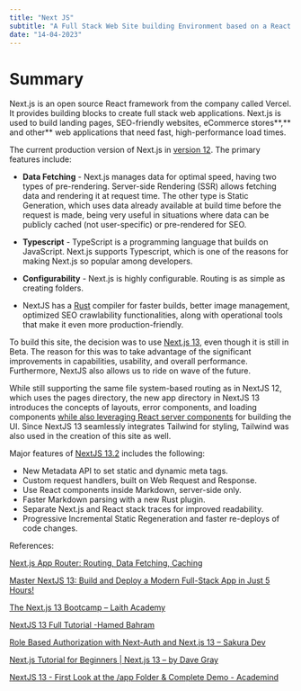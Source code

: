 ```yaml
---
title: "Next JS"
subtitle: "A Full Stack Web Site building Environment based on a React Front End"
date: "14-04-2023"
---
```


# Summary

Next.js is an open source React framework from the company called Vercel. It provides building blocks to create full stack web applications. Next.js is used to build landing pages, SEO-friendly websites, eCommerce stores**,** and other** web applications that need fast, high-performance load times.

The current production version of Next.js in [version 12](https://nextjs.org/blog/next-12). The primary features include:

- **Data Fetching** - Next.js manages data for optimal speed, having two types of pre-rendering. Server-side Rendering (SSR) allows fetching data and rendering it at request time. The other type is Static Generation, which uses data already available at build time before the request is made, being very useful in situations where data can be publicly cached (not user-specific) or pre-rendered for SEO.

- **Typescript** - TypeScript is a programming language that builds on JavaScript. Next.js supports Typescript, which is one of the reasons for making Next.js so popular among developers.

- **Configurability** - Next.js is highly configurable. Routing is as simple as creating folders.

- NextJS has a [Rust](https://www.imaginarycloud.com/blog/rust-vs-go/) compiler for faster builds, better image management, optimized SEO crawlability functionalities, along with operational tools that make it even more production-friendly.

To build this site, the decision was to use [Next.js 13](https://beta.nextjs.org/docs), even though it is still in Beta. The reason for this was to take advantage of the significant improvements in capabilities, usability, and overall performance. Furthermore, NextJS also allows us to ride on wave of the future. 

While still supporting the same file system-based routing as in NextJS 12, which uses the pages directory, the new app directory in NextJS 13 introduces the concepts of layouts, error components, and loading components [while also leveraging React server components](https://blog.logrocket.com/what-you-need-to-know-about-react-server-components/) for building the UI. Since NextJS 13 seamlessly integrates Tailwind for styling, Tailwind was also used in the creation of this site as well.

Major features of [NextJS 13.2](https://nextjs.org/blog/next-13-2#built-in-seo-support-with-new-metadata-api) includes the following:

- New Metadata API to set static and dynamic meta tags.
- Custom request handlers, built on Web Request and Response.
- Use React components inside Markdown, server-side only.
- Faster Markdown parsing with a new Rust plugin.
- Separate Next.js and React stack traces for improved readability.
- Progressive Incremental Static Regeneration and faster re-deploys of code changes.

References:

[Next.js App Router: Routing, Data Fetching, Caching](https://www.youtube.com/watch?v=gSSsZReIFRk)

[Master NextJS 13: Build and Deploy a Modern Full-Stack App in Just 5 Hours!](https://www.youtube.com/watch?v=4lUkSgvmTYM)

[The Next.js 13 Bootcamp – Laith Academy ](https://www.youtube.com/watch?v=-4giAYiEfa4&t=251s)

[NextJS 13 Full Tutorial -Hamed Bahram](https://www.youtube.com/playlist?list=PLwTWj-bA3SMC4fGQhsdYKJQErd0MKHNfD)

[Role Based Authorization with Next-Auth and Next.js 13 – Sakura Dev](https://www.youtube.com/watch?v=xJ6efexXJ7I&list=PLhnVDNT5zYN97qxG4J_V_9Di8xT9_QDvZ)

[Next.js Tutorial for Beginners | Next.js 13 – by Dave Gray](https://www.youtube.com/watch?v=6h649f2fB9Q)

[NextJS 13 - First Look at the /app Folder & Complete Demo - Academind](https://www.youtube.com/watch?v=bDDuLuCqHg0)





